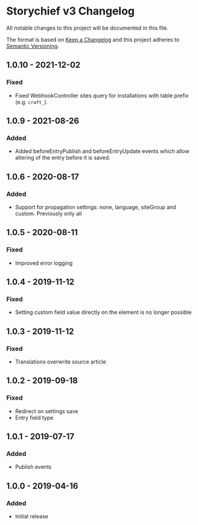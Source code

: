 # Storychief v3 Changelog

All notable changes to this project will be documented in this file.

The format is based on [Keep a Changelog](http://keepachangelog.com/) and this project adheres to [Semantic Versioning](http://semver.org/).

## 1.0.10 - 2021-12-02
### Fixed
- Fixed WebhookController sites query for installations with table prefix (e.g. `craft_`).

## 1.0.9 - 2021-08-26
### Added
- Added beforeEntryPublish and beforeEntryUpdate events which allow altering of the entry before it is saved.

## 1.0.6 - 2020-08-17
### Added
- Support for propagation settings: none, language, siteGroup and custom. Previously only all

## 1.0.5 - 2020-08-11
### Fixed
- Improved error logging

## 1.0.4 - 2019-11-12
### Fixed
- Setting custom field value directly on the element is no longer possible

## 1.0.3 - 2019-11-12
### Fixed
- Translations overwrite source article

## 1.0.2 - 2019-09-18
### Fixed
- Redirect on settings save
- Entry field type

## 1.0.1 - 2019-07-17
### Added
- Publish events

## 1.0.0 - 2019-04-16
### Added
- Initial release
